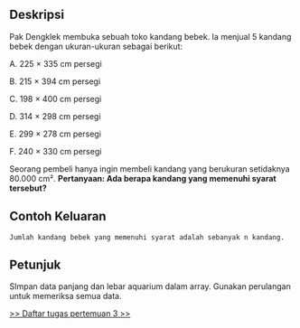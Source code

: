 
## Deskripsi

Pak Dengklek membuka sebuah toko kandang bebek. Ia menjual 5 kandang bebek dengan ukuran-ukuran sebagai berikut:

   A.  225 × 335 cm persegi
   
   B.  215 × 394 cm persegi
   
   C.  198 × 400 cm persegi
   
   D.  314 × 298 cm persegi
   
   E.  299 × 278 cm persegi
   
   F.  240 × 330 cm persegi

Seorang pembeli hanya ingin membeli kandang yang berukuran setidaknya 80.000 cm².
**Pertanyaan: Ada berapa kandang yang memenuhi syarat tersebut?**


## Contoh Keluaran

```
Jumlah kandang bebek yang memenuhi syarat adalah sebanyak n kandang.
```

## Petunjuk

SImpan data panjang dan lebar aquarium dalam array. Gunakan perulangan untuk memeriksa semua data.

[>> Daftar tugas pertemuan 3 >>](./)